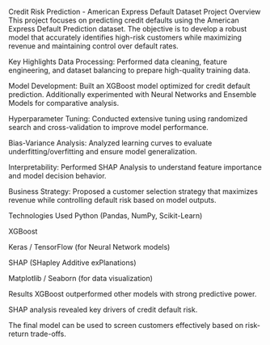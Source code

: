 
Credit Risk Prediction - American Express Default Dataset
Project Overview
This project focuses on predicting credit defaults using the American Express Default Prediction dataset.
The objective is to develop a robust model that accurately identifies high-risk customers while maximizing revenue and maintaining control over default rates.

Key Highlights
Data Processing:
Performed data cleaning, feature engineering, and dataset balancing to prepare high-quality training data.

Model Development:
Built an XGBoost model optimized for credit default prediction.
Additionally experimented with Neural Networks and Ensemble Models for comparative analysis.

Hyperparameter Tuning:
Conducted extensive tuning using randomized search and cross-validation to improve model performance.

Bias-Variance Analysis:
Analyzed learning curves to evaluate underfitting/overfitting and ensure model generalization.

Interpretability:
Performed SHAP Analysis to understand feature importance and model decision behavior.

Business Strategy:
Proposed a customer selection strategy that maximizes revenue while controlling default risk based on model outputs.

Technologies Used
Python (Pandas, NumPy, Scikit-Learn)

XGBoost

Keras / TensorFlow (for Neural Network models)

SHAP (SHapley Additive exPlanations)

Matplotlib / Seaborn (for data visualization)

Results
XGBoost outperformed other models with strong predictive power.

SHAP analysis revealed key drivers of credit default risk.

The final model can be used to screen customers effectively based on risk-return trade-offs.
